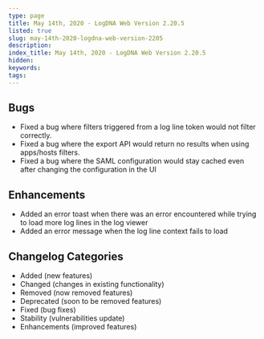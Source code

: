 ```yaml
---
type: page
title: May 14th, 2020 - LogDNA Web Version 2.20.5
listed: true
slug: may-14th-2020-logdna-web-version-2205
description: 
index_title: May 14th, 2020 - LogDNA Web Version 2.20.5
hidden: 
keywords: 
tags: 
---
```




## Bugs
* Fixed a bug where filters triggered from a log line token would not filter correctly.
* Fixed a bug where the export API would return no results when using apps/hosts filters.
* Fixed a bug where the SAML configuration would stay cached even after changing the configuration in the UI

## Enhancements
* Added an error toast when there was an error encountered while trying to load more log lines in the log viewer
* Added an error message when the log line context fails to load

## Changelog Categories
* Added (new features)
* Changed (changes in existing functionality)
* Removed (now removed features)
* Deprecated (soon to be removed features)
* Fixed (bug fixes)
* Stability (vulnerabilities update)
* Enhancements (improved features)

